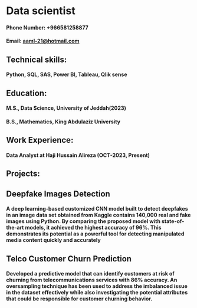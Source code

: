 # Data scientist
#### Phone Number: +966581258877              
#### Email: aaml-21@hotmail.com
## Technical skills: 
#### Python, SQL, SAS, Power BI, Tableau, Qlik sense
## Education:
#### M.S., Data Science,                 University of Jeddah(2023)

#### B.S., Mathematics,                  King Abdulaziz University
## Work Experience:
#### Data Analyst at Haji Hussain Alireza (OCT-2023, Present)
## Projects:
## Deepfake Images Detection
#### A deep learning-based customized CNN model built to detect deepfakes in an image data set obtained from Kaggle contains 140,000 real and fake images using Python. By comparing the proposed model with state-of-the-art models, it achieved the highest accuracy of 96%. This demonstrates its potential as a powerful tool for detecting manipulated media content quickly and accurately
## Telco Customer Churn Prediction
#### Developed a predictive model that can identify customers at risk of churning from telecommunications services with 86% accuracy. An oversampling technique has been used to address the imbalanced issue in the dataset effectively while also investigating the potential attributes that could be responsible for customer churning behavior.
